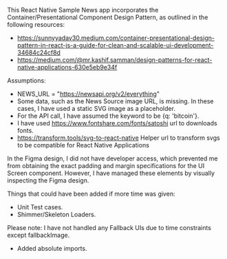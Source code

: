 This React Native Sample News app incorporates the Container/Presentational Component Design Pattern, as outlined in the following resources:

- https://sunnyyadav30.medium.com/container-presentational-design-pattern-in-react-js-a-guide-for-clean-and-scalable-ui-development-34684c24cf8d
- https://medium.com/@mr.kashif.samman/design-patterns-for-react-native-applications-630e5eb9e34f

Assumptions:

- NEWS_URL = "https://newsapi.org/v2/everything"
- Some data, such as the News Source image URL, is missing. In these cases, I have used a static SVG image as a placeholder.
- For the API call, I have assumed the keyword to be {q: 'bitcoin'}.
- I have used https://www.fontshare.com/fonts/satoshi url to downloads fonts.
- https://transform.tools/svg-to-react-native Helper url to transform svgs to be compatible for React Native Applications

In the Figma design, I did not have developer access, which prevented me from obtaining the exact padding and margin specifications for the UI Screen component. However, I have managed these elements by visually inspecting the Figma design.

Things that could have been added if more time was given:

- Unit Test cases.
- Shimmer/Skeleton Loaders.

Please note: I have not handled any Fallback UIs due to time constraints except fallbackImage.

- Added absolute imports.
